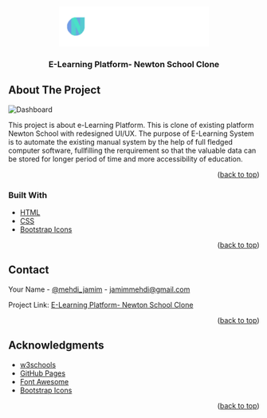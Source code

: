<div id="top"></div>

<!-- PROJECT LOGO -->
<br />
<div align="center">
  <a href="https://rainbow-bonbon-974525.netlify.app">
    <img src="images/ns-logo-1.png" alt="Logo" width="300" height="80">
  </a>

  <h3 align="center">E-Learning Platform- Newton School Clone</h3>
</div>

<!-- ABOUT THE PROJECT -->
## About The Project

![Dashboard](https://raw.githubusercontent.com/jamimmehdi/e-Learning-Newton-School-Clone-mini-project/main/screenshots/dashboard-1.png)

This project is about e-Learning Platform. This is clone of existing platform Newton School with redesigned UI/UX.
The purpose of E-Learning System is to automate the existing manual system by the help of full fledged computer software, fullfilling the rerquirement so that the valuable data can be stored for longer period of time and more accessibility of education.

<p align="right">(<a href="#top">back to top</a>)</p>



### Built With

* [HTML](https://developer.mozilla.org/en-US/docs/Web/HTML)
* [CSS](https://developer.mozilla.org/en-US/docs/Web/CSS)
* [Bootstrap Icons](https://icons.getbootstrap.com/)


<p align="right">(<a href="#top">back to top</a>)</p>


<!-- CONTACT -->
## Contact

Your Name - [@mehdi_jamim](https://twitter.com/mehdi_jamim) - jamimmehdi@gmail.com

Project Link: [E-Learning Platform- Newton School Clone](https://github.com/jamimmehdi/HTML-Base-Tags-Meta-Tags-Body-Div-Span-P-tag---Post-Class---HTML---CSS-Mini-Project---s7zj5fn/new/main?readme=1)

<p align="right">(<a href="#top">back to top</a>)</p>



<!-- ACKNOWLEDGMENTS -->
## Acknowledgments

* [w3schools](https://www.w3schools.com/)
* [GitHub Pages](https://pages.github.com)
* [Font Awesome](https://fontawesome.com)
* [Bootstrap Icons](https://react-icons.github.io/react-icons/search)

<p align="right">(<a href="#top">back to top</a>)</p>

